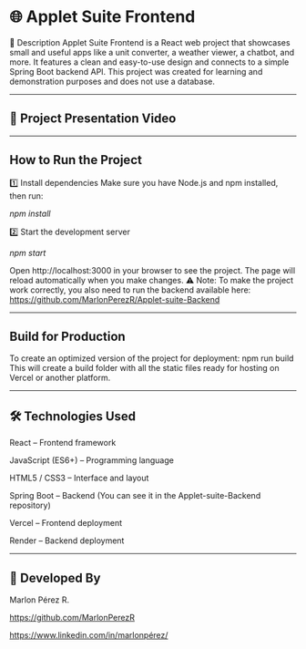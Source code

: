 
# 🌐 Applet Suite Frontend

🧩 Description
Applet Suite Frontend is a React web project that showcases small and useful apps like a unit converter, a weather viewer, a chatbot, and more.
It features a clean and easy-to-use design and connects to a simple Spring Boot backend API.
This project was created for learning and demonstration purposes and does not use a database.

---
## 🎥 Project Presentation Video


---
## How to Run the Project

1️⃣ Install dependencies
Make sure you have Node.js and npm installed, then run:

_npm install_

2️⃣ Start the development server

_npm start_

Open http://localhost:3000 in your browser to see the project.
The page will reload automatically when you make changes.
⚠️ Note: To make the project work correctly, you also need to run the backend available here: https://github.com/MarlonPerezR/Applet-suite-Backend

---
## Build for Production
To create an optimized version of the project for deployment:
npm run build 
This will create a build folder with all the static files ready for hosting on Vercel or another platform.

---
## 🛠️ Technologies Used
React – Frontend framework

JavaScript (ES6+) – Programming language

HTML5 / CSS3 – Interface and layout

Spring Boot – Backend  (You can see it in the Applet-suite-Backend repository)

Vercel – Frontend deployment 

Render – Backend deployment

---
## 👥 Developed By

Marlon Pérez R.

https://github.com/MarlonPerezR

https://www.linkedin.com/in/marlonpérez/
